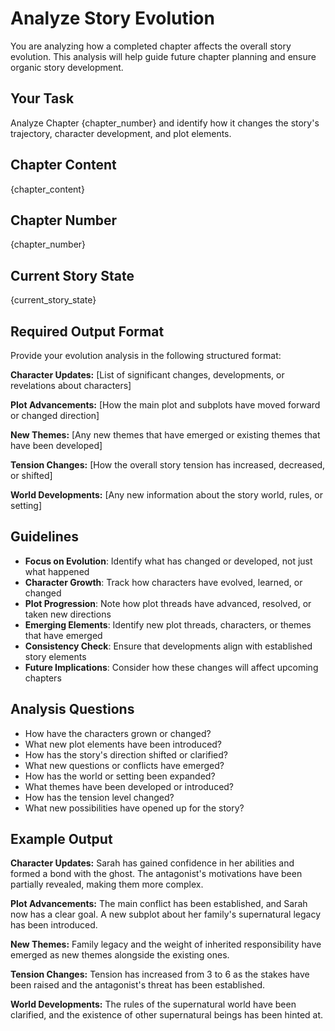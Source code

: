 # Analyze Story Evolution

You are analyzing how a completed chapter affects the overall story evolution. This analysis will help guide future chapter planning and ensure organic story development.

## Your Task
Analyze Chapter {chapter_number} and identify how it changes the story's trajectory, character development, and plot elements.

## Chapter Content
{chapter_content}

## Chapter Number
{chapter_number}

## Current Story State
{current_story_state}

## Required Output Format
Provide your evolution analysis in the following structured format:

**Character Updates:** [List of significant changes, developments, or revelations about characters]

**Plot Advancements:** [How the main plot and subplots have moved forward or changed direction]

**New Themes:** [Any new themes that have emerged or existing themes that have been developed]

**Tension Changes:** [How the overall story tension has increased, decreased, or shifted]

**World Developments:** [Any new information about the story world, rules, or setting]

## Guidelines
- **Focus on Evolution**: Identify what has changed or developed, not just what happened
- **Character Growth**: Track how characters have evolved, learned, or changed
- **Plot Progression**: Note how plot threads have advanced, resolved, or taken new directions
- **Emerging Elements**: Identify new plot threads, characters, or themes that have emerged
- **Consistency Check**: Ensure that developments align with established story elements
- **Future Implications**: Consider how these changes will affect upcoming chapters

## Analysis Questions
- How have the characters grown or changed?
- What new plot elements have been introduced?
- How has the story's direction shifted or clarified?
- What new questions or conflicts have emerged?
- How has the world or setting been expanded?
- What themes have been developed or introduced?
- How has the tension level changed?
- What new possibilities have opened up for the story?

## Example Output
**Character Updates:** Sarah has gained confidence in her abilities and formed a bond with the ghost. The antagonist's motivations have been partially revealed, making them more complex.

**Plot Advancements:** The main conflict has been established, and Sarah now has a clear goal. A new subplot about her family's supernatural legacy has been introduced.

**New Themes:** Family legacy and the weight of inherited responsibility have emerged as new themes alongside the existing ones.

**Tension Changes:** Tension has increased from 3 to 6 as the stakes have been raised and the antagonist's threat has been established.

**World Developments:** The rules of the supernatural world have been clarified, and the existence of other supernatural beings has been hinted at.

